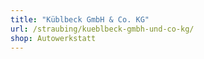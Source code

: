 ```yaml
---
title: "Küblbeck GmbH & Co. KG"
url: /straubing/kueblbeck-gmbh-und-co-kg/
shop: Autowerkstatt
---
```

